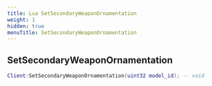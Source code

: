 ```yaml
---
title: Lua SetSecondaryWeaponOrnamentation
weight: 1
hidden: true
menuTitle: SetSecondaryWeaponOrnamentation
---
```

## SetSecondaryWeaponOrnamentation
```lua
Client:SetSecondaryWeaponOrnamentation(uint32 model_id); -- void
```
